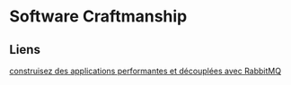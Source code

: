 # Software Craftmanship


## Liens
[construisez des applications performantes et découplées avec RabbitMQ](https://t.co/tGObom43eP?amp=1)
